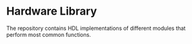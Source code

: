 # Hardware Library
The repository contains HDL implementations of different modules that perform most common functions.
